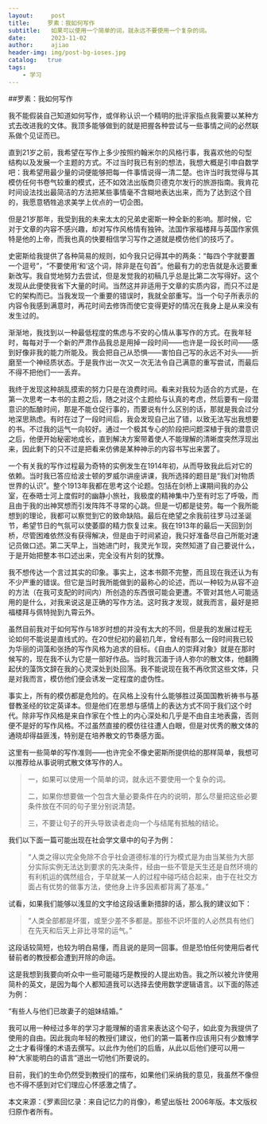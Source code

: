```yaml
---
layout:     post
title:     罗素：我如何写作
subtitle:   如果可以使用一个简单的词，就永远不要使用一个复杂的词。
date:       2023-11-02
author:     ajiao
header-img: img/post-bg-ioses.jpg
catalog:   true
tags:
    - 学习
---
```


##罗素：我如何写作

我不能假装自己知道如何写作，或佯称认识一个精明的批评家指点我需要以某种方式去改进我的文体。我顶多能够做到的就是把握各种尝试与一些事情之间的必然联系做个见证而已。

直到21岁之前，我希望在写作上多少按照约翰米尔的风格行事，我喜欢他的句型结构以及发展一个主题的方式。不过当时我已有别的想法，我想大概是引申自数学吧：我希望用最少量的词便能够把每一件事情说得一清二楚。也许当时我觉得与其模仿任何书卷气较重的模式，还不如效法出版商贝德克尔发行的旅游指南。我肯花时间设法找出最简洁的方法把某些事情毫不含糊地表达出来，而为了达到这个目的，我愿意牺牲追求美学上优点的一切企图。

但是21岁那年，我受到我的未来太太的兄弟史密斯一种全新的影响。那时候，它对于文章的内容不感兴趣，却对写作风格情有独钟。法国作家福楼拜与英国作家佩特是他的上帝，而我也真的快要相信学习写作之道就是模仿他们的技巧了。

史密斯给我提供了各种简易的规则，如今我只记得其中的两条：“每四个字就要置一个逗号”，“不要使用‘和’这个词，除非是在句首”。他最有力的忠告就是永远要重新改写。我自觉地努力去尝试，但是发觉我的初稿几乎总是比第二次写得好。这个发现从此便使我省下大量的时间。当然这并非适用于文章的实质内容，而只不过是它的架构而已。当我发现一个重要的错误时，我就全部重写。当一个句子所表示的内容令我感到满意时，再花时间去修饰而使它变得更好的情况在我身上是从来没有发生过的。

渐渐地，我找到以一种最低程度的焦虑与不安的心情从事写作的方式。在我年轻时，每每对于一个新的严肃作品我总是用掉一段时间——也许是一段长时间——感到好像非我的能力所能及。我会把自己从恐惧——害怕自己写的永远不对头——折磨至一个神经质状态。于是我作出一次又一次无法令自己满意的重写尝试，而最后不得不把他们一一丢弃。

我终于发现这种胡乱摸索的努力只是在浪费时间。看来对我较为适合的方式是，在第一次思考一本书的主题之后，随之对这个主题给与认真的考虑，然后要有一段潜意识的酝酿时间，那是不能仓促行事的，而要说有什么区别的话，那就是我会过分地深思熟虑。有时在过了一段时间后，我会发现自己出了错，以致无法写出我想要的书。不过我的运气一向较好。通过一个极其专心的阶段把问题深植于我的潜意识之后，他便开始秘密地成长，直到解决方案带着使人不能理解的清晰度突然浮现出来，因此剩下的只不过是把看来仿佛是某种神示的内容书写出来罢了。

一个有关我的写作过程最为奇特的实例发生在1914年初，从而导致我此后对它的依赖。当时我已答应给波士顿的罗威尔讲座讲课，我所选择的题目是“我们对物质世界的认识”。整个1913年我都在思考这个论题。包括在剑桥上课期间我的办公室，在泰晤士河上度假时的幽静小旅社，我极度的精神集中乃至有时忘了呼吸，而且由于我的出神冥想而引发阵阵不寻常的心跳。但是一切都是徒劳。每一个我所能想到的理论，我都可以察觉到它的致命缺陷。最后在绝望之余我前往罗马过圣诞节，希望节日的气氛可以使萎靡的精力恢复过来。我在1913年的最后一天回到剑桥，尽管困难依然没有获得解决，但是由于时间紧迫，我只好准备尽自己所能对速记员做口述。第二天早上，当她进门时，我灵光乍现，突然知道了自己要说什么，于是开始把整本书口述出来，完全没有片刻的犹豫。

我不想传达一个言过其实的印象。事实上，这本书颇不完整，而且现在我还认为有不少严重的错误。但它是当时我所能做到的最称心的论述，而以一种较为从容不迫的方法（在我可支配的时间内）所创造的东西很可能会更遭。不管对其他人可能适用的是什么，对我来说这是正确的写作方法。这时我才发现，就我而言，最好是把福楼拜与佩特抛到九霄云外。

虽然目前我对于如何写作与18岁时想的并没有太大的不同，但是我的发展过程无论如何不能说是直线式的。在20世纪初的最初几年，曾经有那么一段时间我已较为华丽的词藻和张扬的写作风格为追求的目标。《自由人的崇拜对象》就是在那时候写的，现在我不认为它是一部好作品。当时我沉湎于诗人弥尔的散文体，他翻腾起伏的藻饰文辞在我的心灵深处到处回荡。我不能说现在我不再欣赏这些文体，只是对我而言，模仿他们便会诱发一定程度的虚伪性。

事实上，所有的模仿都是危险的。在风格上没有什么能够胜过英国国教祈祷书与基督教圣经的钦定英译本。但是他们在思想与感情上的表达方式不同于我们这个时代。除非写作风格是来自作家在个性上的内心深处和几乎是不由自主地表露，否则便不是好的写作风格。不过虽然直接的模仿往往遭人白眼，但是对优秀的散文体的通晓却得益匪浅，特别是在培养散文的节奏感方面。

这里有一些简单的写作准则——也许完全不像史密斯所提供给的那样简单，我想可以推荐给从事说明式散文体写作的人。

> 一，如果可以使用一个简单的词，就永远不要使用一个复杂的词。
> 
> 二，如果你想要做一个包含大量必要条件在内的说明，那么尽量把这些必要条件放在不同的句子里分别说清楚。
> 
> 三，不要让句子的开头导致读者走向一个与结尾有抵触的结论。

我们以下面一篇可能出现在社会学文章中的句子为例：

> “人类之得以完全免除不合乎社会道德标准的行为模式是为由当某些为大部分实际实例无法达到要求的先决条件，经由一些不管是天生还是自然环境的有利机运的偶然组合，于早就某一人的过程中碰巧结合起来，由于在社交方面占有优势的做事方法，使他身上许多因素都背离了基准。”

试看，如果我们能够以浅显的文字给这段话重新措辞的话，那么我的建议如下：

> “人类全部都是坏蛋，或至少差不多都是。那些不识坏蛋的人必然具有他们在先天和后天上非比寻常的运气。”

这段话较简短，也较为明白易懂，而且说的是同一回事。但是恐怕任何使用后者代替前者的教授都会遭到开除的命运。

这是我想到我要向听众中一些可能碰巧是教授的人提出劝告。我之所以被允许使用简朴的英文，是因为每个人都知道我可以选择去使用数学逻辑语言。以下面的陈述为例：

“有些人与他们已故妻子的姐妹结婚。”

我可以用一种经过多年的学习才能理解的语言来表达这个句子，如此变为我提供了使用的自由。因此我向年轻的教授们建议，他们的第一篇著作应该用只有少数博学之士才看得懂的术语去撰写。以此作为他们的后盾，从此以后他们便可以用一种“大家能明白的语言”道出一切他们所要说的。

目前，我们的生命仍然受到教授们的摆布，如果他们采纳我的意见，我虽然不像但也不得不感到对它们理应心怀感激之情了。

本文来源：《罗素回忆录：来自记忆力的肖像》，希望出版社 2006年版。本文版权归原作者所有。
